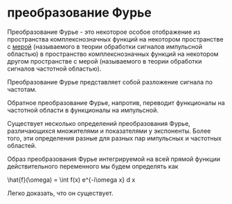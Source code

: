 # преобразование Фурье
Преобразование Фурье - это некоторое особое отображение из пространства комплекснозначных функций на некотором пространстве с [мерой](%D1%82%D0%B5%D0%BE%D1%80%D0%B8%D1%8F%20%D0%BC%D0%B5%D1%80%D1%8B) (называемого в теории обработки сигналов импульсной областью) в пространство комплекснозначных функций на некотором другом пространстве с мерой (называемого в теории обработки сигналов частотной областью).

Преобразование Фурье представляет собой разложение сигнала по частотам.

Обратное преобразование Фурье, напротив, переводит функционалы на частотной области в функционалы на импульсной.

Существует несколько определений преобразования Фурье, различающихся множителями и показателями у экспоненты. Более того, эти определения разные для разных пар импульсных и частотных областей.

Образ преобразования Фурье интегрируемой на всей прямой функции действительного переменного мы будем определять как

\\hat{f}(\\omega) = \\int f(x) e^{-i\\omega x} d x

Легко доказать, что он существует.